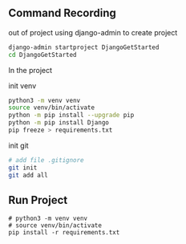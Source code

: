 ## Command Recording

out of project using django-admin to create project
```bash
django-admin startproject DjangoGetStarted
cd DjangoGetStarted
```
In the project

init venv
```bash
python3 -m venv venv
source venv/bin/activate
python -m pip install --upgrade pip
python -m pip install Django
pip freeze > requirements.txt
```
init git
```bash
# add file .gitignore
git init
git add all
```



## Run Project
```
# python3 -m venv venv
# source venv/bin/activate
pip install -r requirements.txt
```